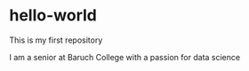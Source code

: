 # hello-world
This is my first repository

I am a senior at Baruch College with a passion for data science
